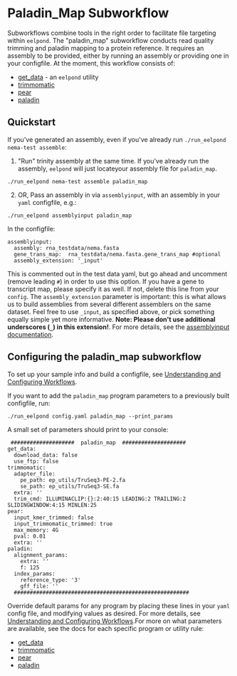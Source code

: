 # Paladin_Map Subworkflow

Subworkflows combine tools in the right order to facilitate file targeting within `eelpond`. The "paladin_map" subworkflow conducts read quality trimming and paladin mapping to a protein reference. It requires an assembly to be provided, either by running an assembly or providing one in your configfile. At the moment, this workflow consists of:
 
  - [get_data](get_data.md) - an `eelpond` utility
  - [trimmomatic](trimmomatic.md)
  - [pear](pear.md)
  - [paladin](paladin.md)


## Quickstart

If you've generated an assembly, even if you've already run `./run_eelpond nema-test assemble`:

   1) "Run" trinity assembly at the same time. If you've already run the assembly, `eelpond` will just locateyour assembly file for `paladin_map`.
   
   ```
   ./run_eelpond nema-test assemble paladin_map
   ```

   2) OR, Pass an assembly in via `assemblyinput`, with an assembly in your `yaml` configfile, e.g.:
   ```
   ./run_eelpond assemblyinput paladin_map
   ```

   In the configfile:

    assemblyinput:
      assembly: rna_testdata/nema.fasta
      gene_trans_map:  rna_testdata/nema.fasta.gene_trans_map #optional
      assembly_extension: '_input'
    
    
This is commented out in the test data yaml, but go ahead and uncomment (remove leading `#`) in order to use this option. If you have a gene to transcript map, please specify it as well.   If not, delete this line from your `config`. The `assembly_extension` parameter is important: this is what allows us to build assemblies from several different assemblers on the same dataset. Feel free to use `_input`, as   specified above, or pick something equally simple yet more informative. **Note:
    Please don't use additional underscores (`_`) in this extension!**. For more details, see the [assemblyinput documentation](assemblyinput.md). 

## Configuring the paladin_map subworkflow 

To set up your sample info and build a configfile, see [Understanding and Configuring Workflows](about_and_configure.md).

If you want to add the `paladin_map` program parameters to a previously built configfile, run:
```
./run_eelpond config.yaml paladin_map --print_params
```

A small set of parameters should print to your console:

```
 ####################  paladin_map  ####################
get_data:
  download_data: false
  use_ftp: false
trimmomatic:
  adapter_file:
    pe_path: ep_utils/TruSeq3-PE-2.fa
    se_path: ep_utils/TruSeq3-SE.fa
  extra: ''
  trim_cmd: ILLUMINACLIP:{}:2:40:15 LEADING:2 TRAILING:2 SLIDINGWINDOW:4:15 MINLEN:25
pear:
  input_kmer_trimmed: false
  input_trimmomatic_trimmed: true
  max_memory: 4G
  pval: 0.01
  extra: ''
paladin:
  alignment_params:
    extra: ''
    f: 125
  index_params:
    reference_type: '3'
    gff_file: ''
  #######################################################
```

Override default params for any program by placing these lines in your `yaml` config file, and modifying values as desired. For more details, see [Understanding and Configuring Workflows](about_and_configure.md).For more on what parameters are available, see the docs for each specific program or utility rule:

  - [get_data](get_data.md)
  - [trimmomatic](trimmomatic.md)
  - [pear](pear.md)
  - [paladin](paladin_map.md)
